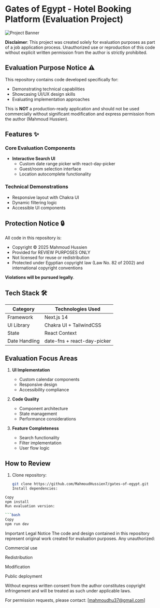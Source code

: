 # Gates of Egypt - Hotel Booking Platform (Evaluation Project)

![Project Banner](public/hero-image.jpg)

**Disclaimer**: This project was created solely for evaluation purposes as part of a job application process. Unauthorized use or reproduction of this code without explicit written permission from the author is strictly prohibited.

## Evaluation Purpose Notice ⚠️

This repository contains code developed specifically for:

- Demonstrating technical capabilities
- Showcasing UI/UX design skills
- Evaluating implementation approaches

This is **NOT** a production-ready application and should not be used commercially without significant modification and express permission from the author (Mahmoud Hussien).

## Features ✨

### Core Evaluation Components

- **Interactive Search UI**
  - Custom date range picker with react-day-picker
  - Guest/room selection interface
  - Location autocomplete functionality

### Technical Demonstrations

- Responsive layout with Chakra UI
- Dynamic filtering logic
- Accessible UI components

## Protection Notice 🔒

All code in this repository is:

- Copyright © 2025 Mahmoud Hussien
- Provided for REVIEW PURPOSES ONLY
- Not licensed for reuse or redistribution
- Protected under Egyptian copyright law (Law No. 82 of 2002) and international copyright conventions

**Violations will be pursued legally**.

## Tech Stack 🛠️

| Category      | Technologies Used           |
| ------------- | --------------------------- |
| Framework     | Next.js 14                  |
| UI Library    | Chakra UI + TailwindCSS     |
| State         | React Context               |
| Date Handling | date-fns + react-day-picker |

## Evaluation Focus Areas

1. **UI Implementation**

   - Custom calendar components
   - Responsive design
   - Accessibility compliance

2. **Code Quality**

   - Component architecture
   - State management
   - Performance considerations

3. **Feature Completeness**
   - Search functionality
   - Filter implementation
   - User flow logic

## How to Review

1. Clone repository:
   ```bash
   git clone https://github.com/MahmoudHussien7/gates-of-egypt.git
   Install dependencies:
   ```

````bash
Copy
npm install
Run evaluation version:

```bash
Copy
npm run dev
````

Important Legal Notice
The code and design contained in this repository represent original work created for evaluation purposes. Any unauthorized:

Commercial use

Redistribution

Modification

Public deployment

Without express written consent from the author constitutes copyright infringement and will be treated as such under applicable laws.

For permission requests, please contact: [mahmoudhu37@gmail.com]
